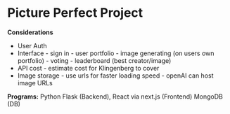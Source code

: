 # Picture Perfect Project


**Considerations**
- User Auth
- Interface
      - sign in
      - user portfolio
      - image generating (on users own portfolio)
      - voting
      - leaderboard (best creator/image)
- API cost
      - estimate cost for Klingenberg to cover
- Image storage
      - use urls for faster loading speed
      - openAI can host image URLs
  

**Programs:** 
Python Flask (Backend), 
React via next.js (Frontend)
MongoDB (DB)










